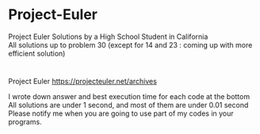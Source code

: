 # Project-Euler
Project Euler Solutions by a High School Student in California  
All solutions up to problem 30 (except for 14 and 23 : coming up with more efficient solution)  
#  
  
Project Euler https://projecteuler.net/archives  
  
I wrote down answer and best execution time for each code at the bottom  
All solutions are under 1 second, and most of them are under 0.01 second
Please notify me when you are going to use part of my codes in your programs.
